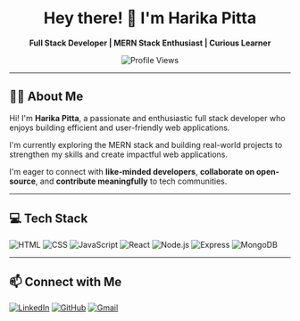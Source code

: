 <h1 align="center">Hey there! 👋 I'm Harika Pitta</h1>

<p align="center">
  <b>Full Stack Developer | MERN Stack Enthusiast | Curious Learner</b>
</p>

<p align="center">
  <img src="https://komarev.com/ghpvc/?username=pittaharika&label=Profile%20Views&color=0e75b6&style=flat" alt="Profile Views" />
</p>

---

## 👩‍💻 About Me

Hi! I'm **Harika Pitta**, a passionate and enthusiastic full stack developer who enjoys building efficient and user-friendly web applications.

I'm currently exploring the MERN stack and building real-world projects to strengthen my skills and create impactful web applications.

I'm eager to connect with **like-minded developers**, **collaborate on open-source**, and **contribute meaningfully** to tech communities.


---

## 💻 Tech Stack

![HTML](https://img.shields.io/badge/HTML5-E34F26?style=for-the-badge&logo=html5&logoColor=white)
![CSS](https://img.shields.io/badge/CSS3-1572B6?style=for-the-badge&logo=css3&logoColor=white)
![JavaScript](https://img.shields.io/badge/JavaScript-F7DF1E?style=for-the-badge&logo=javascript&logoColor=black)
![React](https://img.shields.io/badge/React-20232A?style=for-the-badge&logo=react&logoColor=61DAFB)
![Node.js](https://img.shields.io/badge/Node.js-339933?style=for-the-badge&logo=nodedotjs&logoColor=white)
![Express](https://img.shields.io/badge/Express.js-000000?style=for-the-badge&logo=express&logoColor=white)
![MongoDB](https://img.shields.io/badge/MongoDB-4EA94B?style=for-the-badge&logo=mongodb&logoColor=white)

---

## 📫 Connect with Me

[![LinkedIn](https://img.shields.io/badge/LinkedIn-0A66C2?style=for-the-badge&logo=linkedin&logoColor=white)](https://www.linkedin.com/in/harika-pitta-196871280/)
[![GitHub](https://img.shields.io/badge/GitHub-171515?style=for-the-badge&logo=github&logoColor=white)](https://github.com/pittaharika)
[![Gmail](https://img.shields.io/badge/Gmail-D14836?style=for-the-badge&logo=gmail&logoColor=white)](mailto:pittaharika638@gmail.com)





<!--
**pittaharika/pittaharika** is a ✨ _special_ ✨ repository because its `README.md` (this file) appears on your GitHub profile.

Here are some ideas to get you started:

- 🔭 I’m currently working on ...
- 🌱 I’m currently learning ...
- 👯 I’m looking to collaborate on ...
- 🤔 I’m looking for help with ...
- 💬 Ask me about ...
- 📫 How to reach me: ...
- 😄 Pronouns: ...
- ⚡ Fun fact: ...
-->

